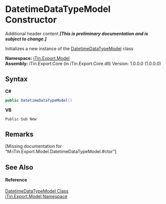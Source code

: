 # DatetimeDataTypeModel Constructor 
Additional header content _**\[This is preliminary documentation and is subject to change.\]**_

Initializes a new instance of the <a href="c4b5cd89-df6f-7f94-d1c5-9031ceb1ae63">DatetimeDataTypeModel</a> class

**Namespace:**&nbsp;<a href="ef57ffcc-e95e-b212-5a46-9aa6f5a3511f">iTin.Export.Model</a><br />**Assembly:**&nbsp;iTin.Export.Core (in iTin.Export.Core.dll) Version: 1.0.0.0 (1.0.0.0)

## Syntax

**C#**<br />
``` C#
public DatetimeDataTypeModel()
```

**VB**<br />
``` VB
Public Sub New
```


## Remarks
\[Missing <remarks> documentation for "M:iTin.Export.Model.DatetimeDataTypeModel.#ctor"\]

## See Also


#### Reference
<a href="c4b5cd89-df6f-7f94-d1c5-9031ceb1ae63">DatetimeDataTypeModel Class</a><br /><a href="ef57ffcc-e95e-b212-5a46-9aa6f5a3511f">iTin.Export.Model Namespace</a><br />